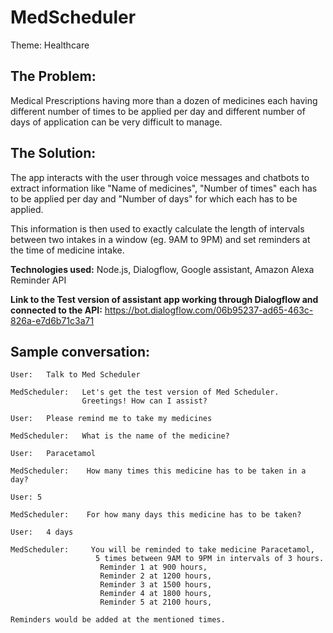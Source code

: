 # MedScheduler

Theme: Healthcare

## The Problem: 

Medical Prescriptions having more than a dozen of medicines each having different number of times to be applied per day and different number of days of application can be very difficult to manage.

## The Solution: 

The app interacts with the user through voice messages and chatbots to extract information like "Name of medicines", "Number of times" each has to be applied per day and "Number of days" for which each has to be applied.

This information is then used to exactly calculate the length of intervals between two intakes in a window (eg. 9AM to 9PM) and set reminders at the time of medicine intake.

**Technologies used:** Node.js, Dialogflow, Google assistant, Amazon Alexa Reminder API

**Link to the Test version of assistant app working through Dialogflow and connected to the API:**
https://bot.dialogflow.com/06b95237-ad65-463c-826a-e7d6b71c3a71

## Sample conversation: 

    User:   Talk to Med Scheduler

    MedScheduler:   Let's get the test version of Med Scheduler.
                    Greetings! How can I assist?
    
    User:   Please remind me to take my medicines

    MedScheduler:   What is the name of the medicine?

    User:   Paracetamol

    MedScheduler:    How many times this medicine has to be taken in a day?

    User: 5

    MedScheduler:    For how many days this medicine has to be taken?

    User:   4 days

    MedScheduler:     You will be reminded to take medicine Paracetamol, 
                       5 times between 9AM to 9PM in intervals of 3 hours.
                        Reminder 1 at 900 hours, 
                        Reminder 2 at 1200 hours, 
                        Reminder 3 at 1500 hours, 
                        Reminder 4 at 1800 hours, 
                        Reminder 5 at 2100 hours, 

    Reminders would be added at the mentioned times.

